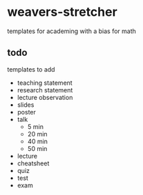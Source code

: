 # weavers-stretcher

templates for academing with a bias for math

## todo

templates to add

- teaching statement
- research statement
- lecture observation
- slides 
- poster  
- talk
  - 5 min
  - 20 min
  - 40 min
  - 50 min
- lecture
- cheatsheet
- quiz
- test
- exam